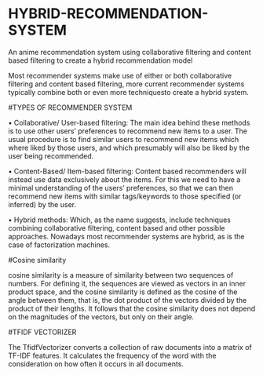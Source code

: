 # HYBRID-RECOMMENDATION-SYSTEM
An anime recommendation system using collaborative filtering and content based filtering to create a hybrid recommendation model

Most recommender systems make use of either or both collaborative filtering and content based filtering, more current recommender systems typically combine both or even more techniquesto create a hybrid system.

#TYPES OF RECOMMENDER SYSTEM

•	Collaborative/ User-based filtering: The main idea behind these methods is to use other users’ preferences to recommend new items to a user. The usual procedure is to find similar users to recommend new items which where liked by those users, and which presumably will also be liked by the user being recommended.

•	Content-Based/ Item-based filtering: Content based recommenders will instead use data exclusively about the items. For this we need to have a minimal understanding of the users’ preferences, so that we can then recommend new items with similar tags/keywords to those specified (or inferred) by the user.

•	Hybrid methods: Which, as the name suggests, include techniques combining collaborative filtering, content based and other possible approaches. Nowadays most recommender systems are hybrid, as is the case of factorization machines.

#Cosine similarity

cosine similarity is a measure of similarity between two sequences of numbers. For defining it, the sequences are viewed as vectors in an inner product space, and the cosine similarity is defined as the cosine of the angle between them, that is, the dot product of the vectors divided by the product of their lengths. It follows that the cosine similarity does not depend on the magnitudes of the vectors, but only on their angle.

#TFIDF VECTORIZER

The TfidfVectorizer converts a collection of raw documents into a matrix of TF-IDF features. It calculates the frequency of the word with the consideration on how often it occurs in all documents. 


